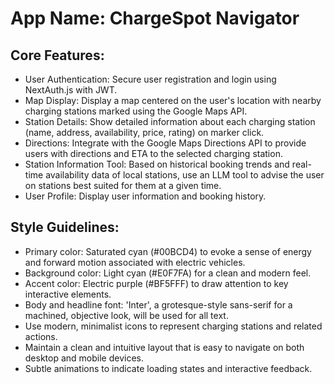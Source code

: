 # **App Name**: ChargeSpot Navigator

## Core Features:

- User Authentication: Secure user registration and login using NextAuth.js with JWT. 
- Map Display: Display a map centered on the user's location with nearby charging stations marked using the Google Maps API.
- Station Details: Show detailed information about each charging station (name, address, availability, price, rating) on marker click.
- Directions: Integrate with the Google Maps Directions API to provide users with directions and ETA to the selected charging station.
- Station Information Tool: Based on historical booking trends and real-time availability data of local stations, use an LLM tool to advise the user on stations best suited for them at a given time.
- User Profile: Display user information and booking history.

## Style Guidelines:

- Primary color: Saturated cyan (#00BCD4) to evoke a sense of energy and forward motion associated with electric vehicles.
- Background color: Light cyan (#E0F7FA) for a clean and modern feel.
- Accent color: Electric purple (#BF5FFF) to draw attention to key interactive elements.
- Body and headline font: 'Inter', a grotesque-style sans-serif for a machined, objective look, will be used for all text.
- Use modern, minimalist icons to represent charging stations and related actions.
- Maintain a clean and intuitive layout that is easy to navigate on both desktop and mobile devices.
- Subtle animations to indicate loading states and interactive feedback.